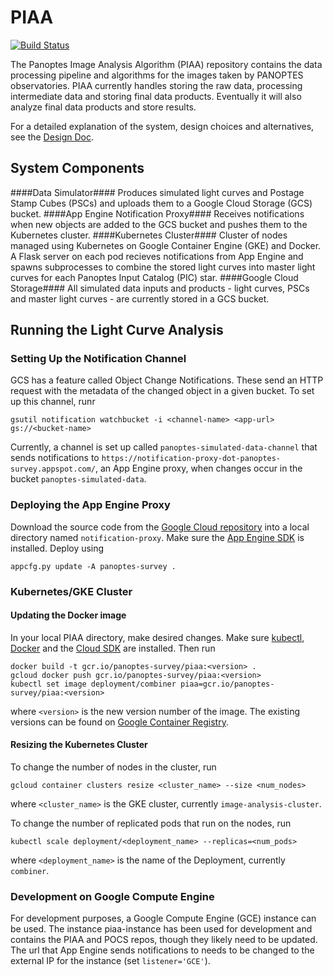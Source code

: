 PIAA
====

[![Build Status](https://travis-ci.org/panoptes/PIAA.svg?branch=master)](https://travis-ci.org/panoptes/PIAA)

The Panoptes Image Analysis Algorithm (PIAA) repository contains the data processing pipeline and algorithms for the images taken by PANOPTES observatories. PIAA currently handles storing the raw data, processing intermediate data and storing final data products. Eventually it will also analyze final data products and store results. 

For a detailed explanation of the system, design choices and alternatives, see the [Design Doc](https://docs.google.com/document/d/1GefBo-vYa6jKhT8LO7Z-fd7rppOMjD7AIczNJLBhS-o/edit#heading=h.xgjl2srtytjt).

## System Components

####Data Simulator####
Produces simulated light curves and Postage Stamp Cubes (PSCs) and uploads them to a Google Cloud Storage (GCS) bucket.
####App Engine Notification Proxy####
Receives notifications when new objects are added to the GCS bucket and pushes them to the Kubernetes cluster.
####Kubernetes Cluster####
Cluster of nodes managed using Kubernetes on Google Container Engine (GKE) and Docker. A Flask server on each pod recieves notifications from App Engine and spawns subprocesses to combine the stored light curves into master light curves for each Panoptes Input Catalog (PIC) star.
####Google Cloud Storage####
All simulated data inputs and products - light curves, PSCs and master light curves - are currently stored in a GCS bucket.


## Running the Light Curve Analysis

### Setting Up the Notification Channel

GCS has a feature called Object Change Notifications. These send an HTTP request with the metadata of the changed object in a given bucket. To set up this channel, runr
~~~
gsutil notification watchbucket -i <channel-name> <app-url> gs://<bucket-name>
~~~
Currently, a channel is set up called `panoptes-simulated-data-channel` that sends notifications to  `https://notification-proxy-dot-panoptes-survey.appspot.com/`, an App Engine proxy, when changes occur in the bucket `panoptes-simulated-data`.

### Deploying the App Engine Proxy

Download the source code from the [Google Cloud repository](https://pantheon.corp.google.com/code/develop/browse/notification-proxy/master?project=panoptes-survey) into a local directory named `notification-proxy`. Make sure the [App Engine SDK](https://cloud.google.com/appengine/downloads#Google_App_Engine_SDK_for_Python) is installed. Deploy using 
~~~
appcfg.py update -A panoptes-survey .
~~~

### Kubernetes/GKE Cluster

#### Updating the Docker image

In your local PIAA directory, make desired changes. Make sure [kubectl](http://kubernetes.io/docs/user-guide/prereqs/), [Docker](https://docs.docker.com/) and the [Cloud SDK](https://cloud.google.com/sdk/docs/quickstarts) are installed. Then run
~~~
docker build -t gcr.io/panoptes-survey/piaa:<version> .
gcloud docker push gcr.io/panoptes-survey/piaa:<version>
kubectl set image deployment/combiner piaa=gcr.io/panoptes-survey/piaa:<version>
~~~
where `<version>` is the new version number of the image. The existing versions can be found on [Google Container Registry](https://pantheon.corp.google.com/kubernetes/images/tags/piaa?location=GLOBAL&project=panoptes-survey).

#### Resizing the Kubernetes Cluster

To change the number of nodes in the cluster, run
~~~
gcloud container clusters resize <cluster_name> --size <num_nodes>
~~~
where `<cluster_name>` is the GKE cluster, currently `image-analysis-cluster`.

To change the number of replicated pods that run on the nodes, run
~~~
kubectl scale deployment/<deployment_name> --replicas=<num_pods>
~~~
where `<deployment_name>` is the name of the Deployment, currently `combiner`.


### Development on Google Compute Engine

For development purposes, a Google Compute Engine (GCE) instance can be used. The instance piaa-instance has been used for development and contains the PIAA and POCS repos, though they likely need to be updated. The url that App Engine sends notifications to needs to be changed to the external IP for the instance (set `listener='GCE'`). 
